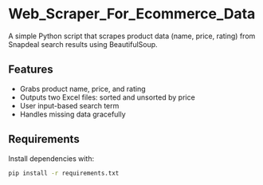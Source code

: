 # Web_Scraper_For_Ecommerce_Data

A simple Python script that scrapes product data (name, price, rating) from Snapdeal search results using BeautifulSoup.

## Features
- Grabs product name, price, and rating
- Outputs two Excel files: sorted and unsorted by price
- User input-based search term
- Handles missing data gracefully

## Requirements
Install dependencies with:
```bash
pip install -r requirements.txt
